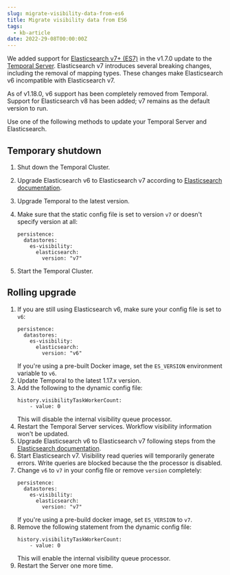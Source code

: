 ```yaml
---
slug: migrate-visibility-data-from-es6
title: Migrate visibility data from ES6
tags:
  - kb-article
date: 2022-29-08T00:00:00Z
---
```


We added support for [Elasticsearch v7+ (ES7)](https://www.elastic.co/downloads/past-releases/#elasticsearch) in the v1.7.0 update to the [Temporal Server](/cluster/#temporal-server).
Elasticsearch v7 introduces several breaking changes, including the removal of mapping types.
These changes make Elasticsearch v6 incompatible with Elasticsearch v7.

<!-- truncate -->

As of v1.18.0, v6 support has been completely removed from Temporal.
Support for Elasticsearch v8 has been added; v7 remains as the default version to run.

Use one of the following methods to update your Temporal Server and Elasticsearch.

## Temporary shutdown

1. Shut down the Temporal Cluster.
2. Upgrade Elasticsearch v6 to Elasticsearch v7 according to [Elasticsearch documentation](https://www.elastic.co/guide/en/elasticsearch/reference/current/setup-upgrade.html).
3. Upgrade Temporal to the latest version.
4. Make sure that the static config file is set to version `v7` or doesn't specify version at all:

   ```
   persistence:
     datastores:
       es-visibility:
         elasticsearch:
           version: "v7"
   ```

5. Start the Temporal Cluster.

## Rolling upgrade

1. If you are still using Elasticsearch v6, make sure your config file is set to `v6`:
   ```
   persistence:
     datastores:
       es-visibility:
         elasticsearch:
           version: "v6"
   ```
   If you're using a pre-built Docker image, set the `ES_VERSION` environment variable to `v6`.
2. Update Temporal to the latest 1.17.x version.
3. Add the following to the dynamic config file:
   ```
   history.visibilityTaskWorkerCount:
       - value: 0
   ```
   This will disable the internal visibility queue processor.
4. Restart the Temporal Server services.
   Workflow visibility information won't be updated.
5. Upgrade Elasticsearch v6 to Elasticsearch v7 following steps from the [Elasticsearch documentation](https://www.elastic.co/guide/en/elasticsearch/reference/current/setup-upgrade.html).
6. Start Elasticsearch v7.
   Visibility read queries will temporarily generate errors.
   Write queries are blocked because the the processor is disabled.
7. Change `v6` to `v7` in your config file or remove `version` completely:
   ```
   persistence:
     datastores:
       es-visibility:
         elasticsearch:
           version: "v7"
   ```
   If you're using a pre-build docker image, set `ES_VERSION` to `v7`.
8. Remove the following statement from the dynamic config file:
   ```
   history.visibilityTaskWorkerCount:
       - value: 0
   ```
   This will enable the internal visibility queue processor.
9. Restart the Server one more time.
